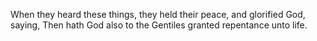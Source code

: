 When they heard these things, they held their peace, and glorified God, saying, Then hath God also to the Gentiles granted repentance unto life.
